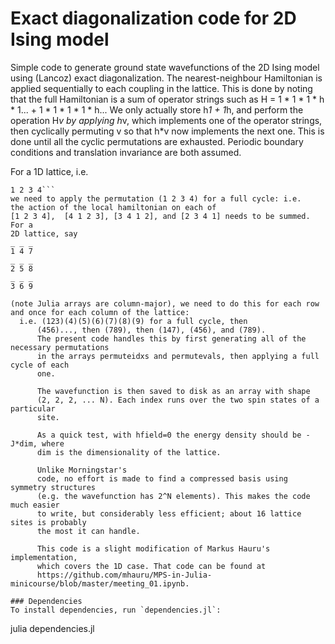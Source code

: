 # Exact diagonalization code for 2D Ising model

Simple code to generate ground state wavefunctions of the 2D Ising model
using (Lancoz) exact diagonalization. The nearest-neighbour Hamiltonian
is applied sequentially to each coupling in the lattice. This is done by 
noting that the full Hamiltonian is a sum of operator strings such as 
H = 1 * 1 * 1 * h * 1... + 1 * 1 * 1 * 1 * h...
We only actually store h*1 +  1*h, and perform the operation H*v by applying
h*v, which implements one of the  operator strings, then cyclically permuting
v so that h*v now implements the next one. This is done until all the cyclic
permutations are exhausted. Periodic boundary conditions and translation
invariance are both assumed.

For a 1D lattice, i.e.
```_ _ _ _ 
1 2 3 4```
we need to apply the permutation (1 2 3 4) for a full cycle: i.e.
the action of the local hamiltonian on each of
[1 2 3 4],  [4 1 2 3], [3 4 1 2], and [2 3 4 1] needs to be summed. For a
2D lattice, say
_ _ _
1 4 7
_ _ _
2 5 8
_ _ _
3 6 9

(note Julia arrays are column-major), we need to do this for each row
and once for each column of the lattice:
  i.e. (123)(4)(5)(6)(7)(8)(9) for a full cycle, then
      (456)..., then (789), then (147), (456), and (789).
      The present code handles this by first generating all of the necessary permutations
      in the arrays permuteidxs and permutevals, then applying a full cycle of each
      one.

      The wavefunction is then saved to disk as an array with shape 
      (2, 2, 2, ... N). Each index runs over the two spin states of a particular
      site. 

      As a quick test, with hfield=0 the energy density should be -J*dim, where 
      dim is the dimensionality of the lattice.

      Unlike Morningstar's
      code, no effort is made to find a compressed basis using symmetry structures 
      (e.g. the wavefunction has 2^N elements). This makes the code much easier
      to write, but considerably less efficient; about 16 lattice sites is probably
      the most it can handle.

      This code is a slight modification of Markus Hauru's implementation,
      which covers the 1D case. That code can be found at
      https://github.com/mhauru/MPS-in-Julia-minicourse/blob/master/meeting_01.ipynb.

### Dependencies
To install dependencies, run `dependencies.jl`:
```
julia dependencies.jl
```

